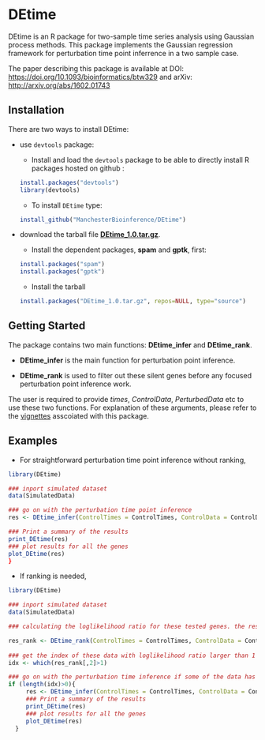 # DEtime
DEtime is an R package for two-sample time series analysis using Gaussian process methods. 
This package implements the Gaussian regression framework for perturbation time point inferrence in a two sample case. 

The paper describing this package is available at DOI: https://doi.org/10.1093/bioinformatics/btw329 and arXiv: http://arxiv.org/abs/1602.01743 

## Installation

There are two ways to install DEtime:
* use `devtools` package: 
  + Install and load the `devtools` package to be able to directly install R packages hosted on github :

   ```R
   install.packages("devtools")
   library(devtools)
   ```
  + To install `DEtime` type:

   ```R
   install_github("ManchesterBioinference/DEtime")
   ```

* download the tarball file [**DEtime_1.0.tar.gz**](https://github.com/ManchesterBioinference/DEtime/blob/master/DEtime_1.0.tar.gz). 
  + Install the dependent packages, **spam** and **gptk**, first:
  ```R
  install.packages("spam")
  install.packages("gptk")
  ```
  
  + Install the tarball
   ```R
   install.packages("DEtime_1.0.tar.gz", repos=NULL, type="source")
   ```

## Getting Started
The package contains two main functions: **DEtime_infer** and **DEtime_rank**. 

* **DEtime_infer** is the main function for perturbation point inference.

* **DEtime_rank** is used to filter out these silent genes before any focused perturbation point inference work. 

The user is required to provide _times_, _ControlData_, _PerturbedData_ etc to use
these two functions. For explanation of these arguments, please refer to the 
[vignettes](https://github.com/ManchesterBioinference/DEtime/tree/master/vignettes/vignettes.pdf) asscoiated with this package.

## Examples

+ For straightforward perturbation time point inference without ranking, 

```R
library(DEtime)

### inport simulated dataset
data(SimulatedData)

### go on with the perturbation time point inference
res <- DEtime_infer(ControlTimes = ControlTimes, ControlData = ControlData, PerturbedTimes = PerturbedTimes, PerturbedData = PerturbedData)

### Print a summary of the results
print_DEtime(res)
### plot results for all the genes
plot_DEtime(res)
}
```

+ If ranking is needed, 
```R
library(DEtime)

### inport simulated dataset
data(SimulatedData)

### calculating the loglikelihood ratio for these tested genes. the result is saved into DEtime_rank.txt

res_rank <- DEtime_rank(ControlTimes = ControlTimes, ControlData = ControlData, PerturbedTimes, PerturbedData=PerturbedData, gene_ID=gene_ID, savefile=TRUE)
 
### get the index of these data with loglikelihood ratio larger than 1
idx <- which(res_rank[,2]>1)

### go on with the perturbation time inference if some of the data has passed the threshould test 
if (length(idx)>0){
     res <- DEtime_infer(ControlTimes = ControlTimes, ControlData = ControlData[idx,], PerturbedTimes = PerturbedTimes, PerturbedData=PerturbedData[idx,])
     ### Print a summary of the results
     print_DEtime(res)
     ### plot results for all the genes
     plot_DEtime(res)
  }
```

